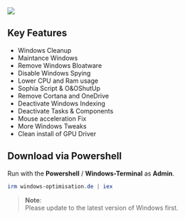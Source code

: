 <img src="https://github.com/Marvin700/Windows_Optimisation_Pack/assets/98750428/07637477-3b97-4e2f-9f24-ad17e48e8fc4">

## Key Features
* Windows Cleanup
* Maintance Windows
* Remove Windows Bloatware 
* Disable Windows Spying
* Lower CPU and Ram usage
* Sophia Script & O&OShutUp
* Remove Cortana and OneDrive
* Deactivate Windows Indexing 
* Deactivate Tasks & Components
* Mouse acceleration Fix
* More Windows Tweaks
* Clean install of GPU Driver

## Download via Powershell
Run with the **Powershell** / **Windows-Terminal** as **Admin**.
  ```powershell
irm windows-optimisation.de | iex
  ```
  
> **Note**: <BR> 
Please update to the latest version of Windows first. <BR>

